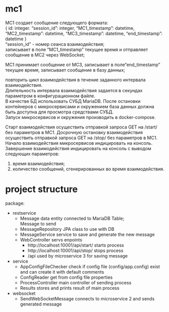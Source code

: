 # mc1

МС1 создает сообщение следующего формата:  
{
id: integer.
“session_id”: integer,
“MC1_timestamp”: datetime,
“MC2_timestamp”: datetime,
“MC3_timestamp”: datetime,
“end_timestamp”: datetime
}  
“session_id” - номер сеанса взаимодействия;  
записывает в поле “MC1_timestamp” текущее время и отправляет сообщение в МС2 через WebSocket;

МС1 принимает сообщение от МС3, записывает в поле“end_timestamp” текущее время, записывает сообщение в базу данных;  

повторить цикл взаимодействия в течение заданного интервала взаимодействия.  
Длительность интервала взаимодействия задается в секундах параметром в конфигурационном файле.  
В качестве БД использовать СУБД MariaDB. После остановки контейнеров с микросервисами и окружением база данных должна быть доступна для просмотра средствами СУБД.  
Запуск микросервисов и окружения производить в docker-compose.

Старт взаимодействия осуществить отправкой запроса GET на /start/ без параметров в МС1.
Досрочную остановку взаимодействия осуществить отправкой запроса GET на /stop/ без параметров в МС1.  
Начало взаимодействия микросервисов индицировать на консоль.  
Завершение взаимодействия индицировать на консоль с выводом следующих параметров:
1) время взаимодействия;
2) количество сообщений, сгенерированных во время взаимодействия.

# project structure

package:
- restservice
  - Message data entity connected to MariaDB Table;  
  Message to send
  - MessageRepository JPA class to use with DB
  - MessageService service to save and generate the new message
  - WebController servs enpoints
    * http://localhost:10001/api/start/ starts process
    * http://localhost:10001/api/stop/ stops process
    * /api used by microservice 3 for saving message
- service
  - AppConfigFileChecker check if config file (config/app.config) exist and can create it with default comments
  - ConfigReader get from config file properties
  - ProcessController main controller of sending process
  - Results stores and prints result of main process
- websocket
    - SendWebSocketMessage connects to microservice 2 and sends generated message

